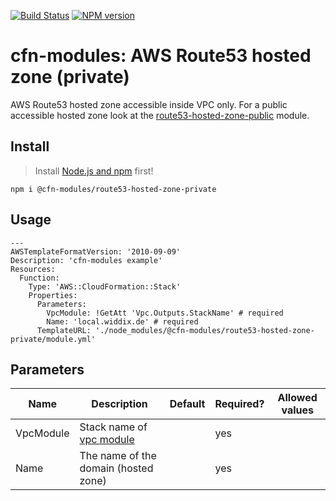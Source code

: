 [![Build Status](https://travis-ci.org/cfn-modules/route53-hosted-zone-private.svg?branch=master)](https://travis-ci.org/cfn-modules/route53-hosted-zone-private)
[![NPM version](https://img.shields.io/npm/v/@cfn-modules/route53-hosted-zone-private.svg)](https://www.npmjs.com/package/@cfn-modules/route53-hosted-zone-private)

# cfn-modules: AWS Route53 hosted zone (private)

AWS Route53 hosted zone accessible inside VPC only. For a public accessible hosted zone look at the [route53-hosted-zone-public](https://www.npmjs.com/package/@cfn-modules/route53-hosted-zone-public) module.

## Install

> Install [Node.js and npm](https://nodejs.org/) first!

```
npm i @cfn-modules/route53-hosted-zone-private
```

## Usage

```
---
AWSTemplateFormatVersion: '2010-09-09'
Description: 'cfn-modules example'
Resources:
  Function:
    Type: 'AWS::CloudFormation::Stack'
    Properties:
      Parameters:
        VpcModule: !GetAtt 'Vpc.Outputs.StackName' # required
        Name: 'local.widdix.de' # required
      TemplateURL: './node_modules/@cfn-modules/route53-hosted-zone-private/module.yml'
```

## Parameters

<table>
  <thead>
    <tr>
      <th>Name</th>
      <th>Description</th>
      <th>Default</th>
      <th>Required?</th>
      <th>Allowed values</th>
    </tr>
  </thead>
  <tbody>
    <tr>
      <td>VpcModule</td>
      <td>Stack name of <a href="https://www.npmjs.com/package/@cfn-modules/vpc">vpc module</a></td>
      <td></td>
      <td>yes</td>
      <td></td>
    </tr>
    <tr>
      <td>Name</td>
      <td>The name of the domain (hosted zone)</td>
      <td></td>
      <td>yes</td>
      <td></td>
    </tr>
  </tbody>
</table>
